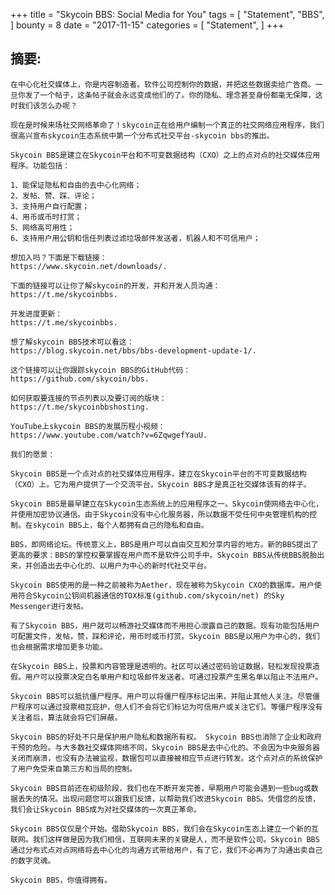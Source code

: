 +++
title = "Skycoin BBS: Social Media for You"
tags = [
    "Statement",
    "BBS",
]
bounty = 8
date = "2017-11-15"
categories = [
    "Statement",
]
+++

## 摘要:

    在中心化社交媒体上，你是内容制造者。软件公司控制你的数据，并把这些数据卖给广告商。一旦你发了一个帖子，这条帖子就会永远变成他们的了。你的隐私、理念甚至身份都毫无保障，这时我们该怎么办呢？

    现在是时候来场社交网络革命了！skycoin正在给用户编制一个真正的社交网络应用程序，我们很高兴宣布skycoin生态系统中第一个分布式社交平台-skycoin bbs的推出。

    Skycoin BBS是建立在Skycoin平台和不可变数据结构（CXO）之上的点对点的社交媒体应用程序。功能包括：

    1、能保证隐私和自由的去中心化网络；
    2、发帖、赞、踩、评论；
    3、支持用户自行配置；
    4、用币或币时打赏；
    5、网络高可用性；
    6、支持用户用公钥和信任列表过滤垃圾邮件发送者，机器人和不可信用户；

    想加入吗？下面是下载链接：
    https://www.skycoin.net/downloads/.

    下面的链接可以让你了解skycoin的开发，并和开发人员沟通：
    https://t.me/skycoinbbs.

    开发进度更新：
    https://t.me/skycoinbbs.

    想了解skycoin BBS技术可以看这：
    https://blog.skycoin.net/bbs/bbs-development-update-1/.

    这个链接可以让你跟踪skycoin BBS的GitHub代码：
    https://github.com/skycoin/bbs.

    如何获取要连接的节点列表以及要订阅的版块：
    https://t.me/skycoinbbshosting.

    YouTube上skycoin BBS的发展历程小视频：
    https://www.youtube.com/watch?v=6ZqwgefYauU.

    我们的愿景：

    Skycoin BBS是一个点对点的社交媒体应用程序，建立在Skycoin平台的不可变数据结构（CXO）上。它为用户提供了一个交流平台，Skycoin BBS才是真正社交媒体该有的样子。

    Skycoin BBS是最早建立在Skycoin生态系统上的应用程序之一。Skycoin使网络去中心化，并使用加密协议通信。由于Skycoin没有中心化服务器，所以数据不受任何中央管理机构的控制。在skycoin BBS上，每个人都拥有自己的隐私和自由。

    BBS，即网络论坛。传统意义上，BBS是用户可以自由交互和分享内容的地方。新的BBS提出了更高的要求：BBS的掌控权要掌握在用户而不是软件公司手中。Skycoin BBS从传统BBS脱胎出来，并创造出去中心化的、以用户为中心的新时代社交平台。

    Skycoin BBS使用的是一种之前被称为Aether，现在被称为Skycoin CXO的数据库。用户使用符合Skycoin公钥间机器通信的TOX标准(github.com/skycoin/net) 的Sky Messenger进行发帖。

    有了Skycoin BBS，用户就可以畅游社交媒体而不用担心泄露自己的数据。现有功能包括用户可配置文件，发帖，赞，踩和评论，用币时或币打赏。Skycoin BBS是以用户为中心的，我们也会根据需求增加更多功能。

    在Skycoin BBS上，投票和内容管理是透明的。社区可以通过密码验证数据，轻松发现投票造假。用户可以投票决定白名单用户和垃圾邮件发送者。可通过投票产生黑名单以阻止不法用户。

    Skycoin BBS可以抵抗僵尸程序。用户可以将僵尸程序标记出来，并阻止其他人关注。尽管僵尸程序可以通过投票相互庇护，但人们不会将它们标记为可信用户或关注它们。等僵尸程序没有关注者后，算法就会将它们屏蔽。

    Skycoin BBS的好处不只是保护用户隐私和数据所有权。 Skycoin BBS也消除了企业和政府干预的危险。与大多数社交媒体网络不同，Skycoin BBS是去中心化的。不会因为中央服务器关闭而崩溃，也没有办法被监视，数据包可以直接被相应节点进行转发。这个点对点的系统保护了用户免受来自第三方和当局的控制。

    Skycoin BBS目前还在初级阶段，我们也在不断开发完善，早期用户可能会遇到一些bug或数据丢失的情况。出现问题您可以跟我们反馈，以帮助我们改进Skycoin BBS。凭借您的反馈，我们会让Skycoin BBS成为对社交媒体的一次真正革命。

    Skycoin BBS仅仅是个开始。借助Skycoin BBS，我们会在Skycoin生态上建立一个新的互联网。我们这样做是因为我们相信，互联网未来的关键是人，而不是软件公司。Skycoin BBS通过分布式点对点网络将去中心化的沟通方式带给用户，有了它，我们不必再为了沟通出卖自己的数字灵魂。

    Skycoin BBS，你值得拥有。






